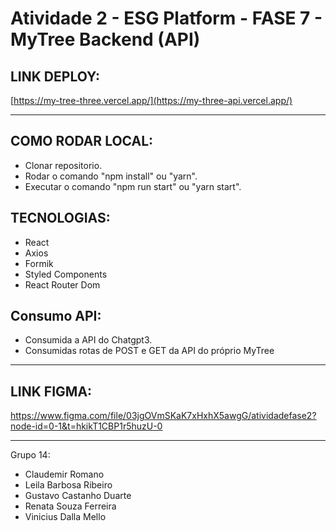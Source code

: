 # Atividade 2 - ESG Platform - FASE 7 - MyTree Backend (API)

## LINK DEPLOY:
[https://my-tree-three.vercel.app/](https://my-three-api.vercel.app/)

---

## COMO RODAR LOCAL:
- Clonar repositorio.
- Rodar o comando "npm install" ou "yarn".
- Executar o comando "npm run start" ou "yarn start".

## TECNOLOGIAS:
- React
- Axios
- Formik
- Styled Components
- React Router Dom

## Consumo API:
- Consumida a API do Chatgpt3.
- Consumidas rotas de POST e GET da API do próprio MyTree

---

## LINK FIGMA:
https://www.figma.com/file/03jgOVmSKaK7xHxhX5awgG/atividadefase2?node-id=0-1&t=hkikT1CBP1r5huzU-0

---

Grupo 14: 
- Claudemir Romano
- Leila Barbosa Ribeiro
- Gustavo Castanho Duarte
- Renata Souza Ferreira
- Vinicius Dalla Mello
